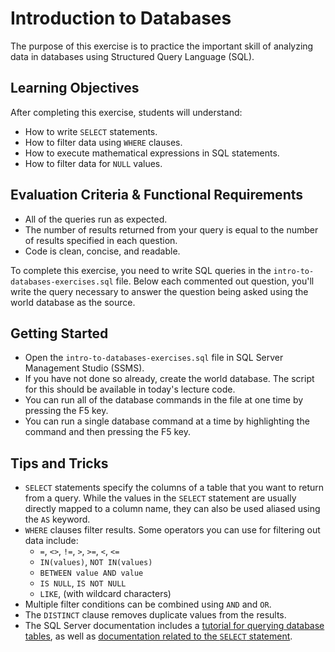 # Introduction to Databases

The purpose of this exercise is to practice the important skill of analyzing data in databases using Structured Query Language (SQL).

## Learning Objectives

After completing this exercise, students will understand:

* How to write `SELECT` statements.
* How to filter data using `WHERE` clauses.
* How to execute mathematical expressions in SQL statements.
* How to filter data for `NULL` values.

## Evaluation Criteria & Functional Requirements

* All of the queries run as expected.
* The number of results returned from your query is equal to the number of results specified in each question.
* Code is clean, concise, and readable.
  
To complete this exercise, you need to write SQL queries in the `intro-to-databases-exercises.sql` file. Below each commented out question, you'll write the query necessary to answer the question being asked using the world database as the source.

## Getting Started

* Open the `intro-to-databases-exercises.sql` file in SQL Server Management Studio (SSMS).
* If you have not done so already, create the world database. The script for this should be available in today's lecture code.
* You can run all of the database commands in the file at one time by pressing the F5 key.
* You can run a single database command at a time by highlighting the command and then pressing the F5 key.

## Tips and Tricks

* `SELECT` statements specify the columns of a table that you want to return from a query. While the values in the `SELECT` statement are usually directly mapped to a column name, they can also be used aliased using the `AS` keyword.
* `WHERE` clauses filter results. Some operators you can use for filtering out data include:
    - `=`, `<>`, `!=`, `>`, `>=`, `<`, `<=`
    - `IN(values)`, `NOT IN(values)`
    - `BETWEEN value AND value`
    - `IS NULL`, `IS NOT NULL`
    - `LIKE`, (with wildcard characters)
* Multiple filter conditions can be combined using `AND` and `OR`.
* The `DISTINCT` clause removes duplicate values from the results.
* The SQL Server documentation includes a [tutorial for querying database tables][sql-server-how-to-query], as well as [documentation related to the `SELECT` statement][sql-server-select].

[sql-server-how-to-query]: https://docs.microsoft.com/en-us/sql/t-sql/lesson-1-creating-database-objects?view=sql-server-2017#read-data-from-a-table
[sql-server-select]: https://docs.microsoft.com/en-us/sql/t-sql/queries/from-transact-sql?view=sql-server-2016
